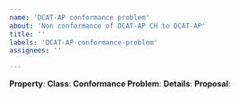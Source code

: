 ```yaml
---
name: 'DCAT-AP conformance problem'
about: 'Non conformance of DCAT-AP CH to DCAT-AP'
title: ''
labels: 'DCAT-AP-conformance-problem'
assignees: ''

---
```

**Property**:
**Class**:
**Conformance Problem**:
**Details**:
**Proposal**:
